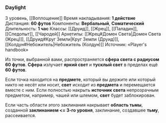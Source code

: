 ### Daylight

3 уровень, [[Воплощение]]
Время накладывания: **1 действие**
Дистанция: **60 футов**
Компоненты: **Вербальный**, **Соматический**
Длительность: **1 час**
Классы: [[Друид]], [[Жрец]], [[Паладин]], [[Следопыт]], [[Чародей]]
Архетипы: [[Жрец#Домен Света|Домен Света (Жрец)]], [[Друид#Круг Земли|Круг Земли (Друид)]], [[Колдун#Небожитель|Небожитель (Колдун)]]
Источник: «Player's handbook»

Из точки, выбранной вами, распространяется **сфера света с радиусом 60 футов**. **Сфера** излучает **яркий свет** и **тусклый свет** в пределах ещё **60 футов**.

Если точка находится на **предмете**, который вы держите или который никто не несёт или носит, **свет** исходит из **предмета** и перемещается вместе с ним. Если полностью накрыть **источник света** непрозрачным предметом, например, чашей или шлемом, **свет** будет заблокирован.

Если часть области этого заклинания накрывает **область тьмы**, созданной **заклинанием <= 3-го уровня**, заклинание, создавшее **тьму**, рассеивается.